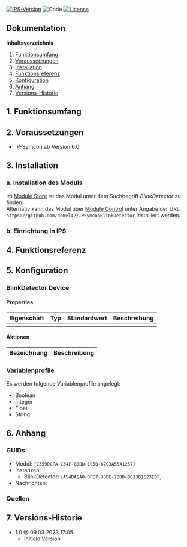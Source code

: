 [![IPS-Version](https://img.shields.io/badge/Symcon_Version-6.0+-red.svg)](https://www.symcon.de/service/dokumentation/entwicklerbereich/sdk-tools/sdk-php/)
![Code](https://img.shields.io/badge/Code-PHP-blue.svg)
[![License](https://img.shields.io/badge/License-CC%20BY--NC--SA%204.0-green.svg)](https://creativecommons.org/licenses/by-nc-sa/4.0/)

## Dokumentation

**Inhaltsverzeichnis**

1. [Funktionsumfang](#1-funktionsumfang)
2. [Voraussetzungen](#2-voraussetzungen)
3. [Installation](#3-installation)
4. [Funktionsreferenz](#4-funktionsreferenz)
5. [Konfiguration](#5-konfiguration)
6. [Anhang](#6-anhang)
7. [Versions-Historie](#7-versions-historie)

## 1. Funktionsumfang

## 2. Voraussetzungen

- IP-Symcon ab Version 6.0

## 3. Installation

### a. Installation des Moduls

Im [Module Store](https://www.symcon.de/service/dokumentation/komponenten/verwaltungskonsole/module-store/) ist das Modul unter dem Suchbegriff *BlinkDetector* zu finden.<br>
Alternativ kann das Modul über [Module Control](https://www.symcon.de/service/dokumentation/modulreferenz/module-control/) unter Angabe der URL `https://github.com/demel42/IPSymconBlinkDetector` installiert werden.

### b. Einrichtung in IPS

## 4. Funktionsreferenz

## 5. Konfiguration

### BlinkDetector Device

#### Properties

| Eigenschaft               | Typ      | Standardwert | Beschreibung |
| :------------------------ | :------  | :----------- | :----------- |
|                           |          |              | |

#### Aktionen

| Bezeichnung                | Beschreibung |
| :------------------------- | :----------- |

### Variablenprofile

Es werden folgende Variablenprofile angelegt:
* Boolean<br>
* Integer<br>
* Float<br>
* String<br>

## 6. Anhang

### GUIDs
- Modul: `{C359DCFA-C34F-80BD-1C50-67C3A55A1257}`
- Instanzen:
  - BlinkDetector: `{A54DAEA0-DFE7-D8DE-7BDD-803381C23EDF}`
- Nachrichten:

### Quellen

## 7. Versions-Historie

- 1.0 @ 09.03.2023 17:05
  - Initiale Version
